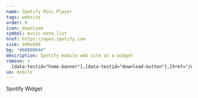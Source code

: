 ```yaml
---
name: Spotify Mini Player
tags: website
order: 9
icon: download 
symbol: music.note.list
href: https://open.spotify.com
size: 400x600
bg: "#00000044"
description: Spotify mobile web site as a widget
remove: >
  [data-testid="home-banner"],[data-testid="download-button"],[href="/download"],[href="/search/recent"],[href="/search"]+a
ua: mobile
---
```


Spotify Widget


